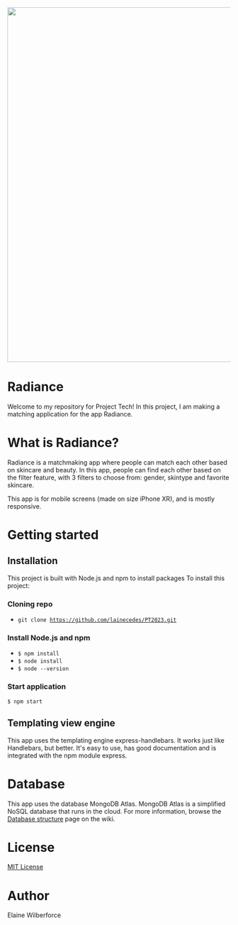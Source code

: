 <img align="center" src="https://user-images.githubusercontent.com/65594330/224841909-e887c5ff-b8e7-478f-b0ba-f8752933f693.png" width="800" height="800">

# Radiance
Welcome to my repository for Project Tech! In this project, I am making a matching application for the app Radiance.

# What is Radiance?
Radiance is a matchmaking app where people can match each other based on skincare and beauty. In this app, people can find each other based on the filter feature, with 3 filters to choose from: gender, skintype and favorite skincare.

This app is for mobile screens (made on size iPhone XR), and is mostly responsive.

# Getting started

## Installation
This project is built with Node.js and npm to install packages
To install this project:

### Cloning repo
- <code>git clone https://github.com/lainecedes/PT2023.git</code>

### Install Node.js and npm
- <code>$ npm install</code>
- <code>$ node install</code>
- <code>$ node --version</code>

### Start application
<code>$ npm start</code>


## Templating view engine
This app uses the templating engine express-handlebars. It works just like Handlebars, but better. It's easy to use, has good documentation and is integrated with the npm module express.


# Database
This app uses the database MongoDB Atlas. MongoDB Atlas is a simplified NoSQL database that runs in the cloud. For more information, browse the [Database structure](https://github.com/lainecedes/PT2023/wiki/database) page on the wiki.

# License
[MIT License](https://github.com/lainecedes/PT2023/blob/main/LICENSE.md)

# Author
Elaine Wilberforce